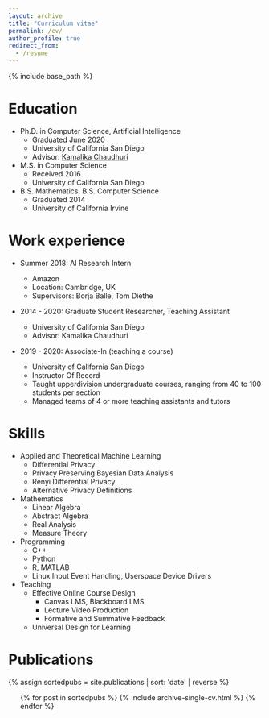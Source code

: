 ```yaml
---
layout: archive
title: "Curriculum vitae"
permalink: /cv/
author_profile: true
redirect_from:
  - /resume
---
```


{% include base_path %}

Education
======
- Ph.D. in Computer Science, Artificial Intelligence
    - Graduated June 2020
    - University of California San Diego
    - Advisor: [Kamalika Chaudhuri](http://cseweb.ucsd.edu/~kamalika/)
- M.S. in Computer Science
    - Received 2016
    - University of California San Diego
- B.S. Mathematics, B.S. Computer Science
    - Graduated 2014
    - University of California Irvine

Work experience
======
* Summer 2018: AI Research Intern
  * Amazon
  * Location: Cambridge, UK
  * Supervisors: Borja Balle, Tom Diethe

* 2014 - 2020: Graduate Student Researcher, Teaching Assistant
  * University of California San Diego
  * Advisor: Kamalika Chaudhuri

* 2019 - 2020: Associate-In (teaching a course)
  * University of California San Diego
  * Instructor Of Record
  * Taught upperdivision undergraduate courses, ranging from 40 to 100 students per section
  * Managed teams of 4 or more teaching assistants and tutors

Skills
======
* Applied and Theoretical Machine Learning
  * Differential Privacy
  * Privacy Preserving Bayesian Data Analysis
  * Renyi Differential Privacy
  * Alternative Privacy Definitions
* Mathematics
  * Linear Algebra
  * Abstract Algebra
  * Real Analysis
  * Measure Theory
* Programming
  * C++
  * Python
  * R, MATLAB
  * Linux Input Event Handling, Userspace Device Drivers
* Teaching
  * Effective Online Course Design
    * Canvas LMS, Blackboard LMS
    * Lecture Video Production
    * Formative and Summative Feedback
  * Universal Design for Learning

Publications
======
{% assign sortedpubs = site.publications | sort: 'date' | reverse %} 
  <ul>{% for post in sortedpubs %}
    {% include archive-single-cv.html %}
  {% endfor %}</ul>
  
